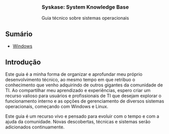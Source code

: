 <!--
    Copyright (C) 2025 <Projeto SYSKASE>

    This program is free software: you can redistribute it and/or modify
    it under the terms of the GNU General Public License as published by
    the Free Software Foundation, either version 3 of the License, or
    (at your option) any later version.

    This program is distributed in the hope that it will be useful,
    but WITHOUT ANY WARRANTY; without even the implied warranty of
    MERCHANTABILITY or FITNESS FOR A PARTICULAR PURPOSE.  See the
    GNU General Public License for more details.

    You should have received a copy of the GNU General Public License
    along with this program.  If not, see <https://www.gnu.org/licenses/>.
-->

<h3 align="center">Syskase: System Knowledge Base</h3>
<p align="center">
Guia técnico sobre sistemas operacionais</p>

## Sumário

* [Windows](./windows/main.md)


## Introdução

Este guia é a minha forma de organizar e aprofundar meu próprio desenvolvimento técnico, ao mesmo tempo em que retribuo o conhecimento que venho adquirindo de outros gigantes da comunidade de TI. Ao compartilhar meu aprendizado e experiências, espero criar um recurso valioso para usuários e profissionais de TI que desejam explorar o funcionamento interno e as opções de gerenciamento de diversos sistemas operacionais, começando com Windows e Linux.

Este guia é um recurso vivo e pensado para evoluir com o tempo e com a ajuda da comunidade. Novas descobertas, técnicas e sistemas serão adicionados continuamente.

<!--Sua participação é fundamental! Se você encontrou um erro, tem uma sugestão ou deseja adicionar um novo tópico, sinta-se à vontade para abrir uma "Issue" (Apontamento) ou enviar um "Pull Request" (Solicitação de Alteração).-->

<!-- ## Links
-->

